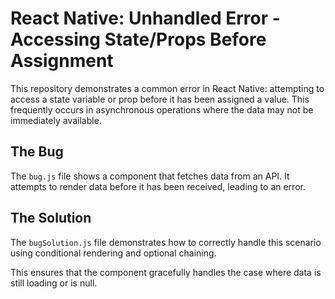# React Native: Unhandled Error - Accessing State/Props Before Assignment

This repository demonstrates a common error in React Native: attempting to access a state variable or prop before it has been assigned a value.  This frequently occurs in asynchronous operations where the data may not be immediately available.

## The Bug
The `bug.js` file shows a component that fetches data from an API.  It attempts to render data before it has been received, leading to an error.

## The Solution
The `bugSolution.js` file demonstrates how to correctly handle this scenario using conditional rendering and optional chaining. 

This ensures that the component gracefully handles the case where data is still loading or is null.